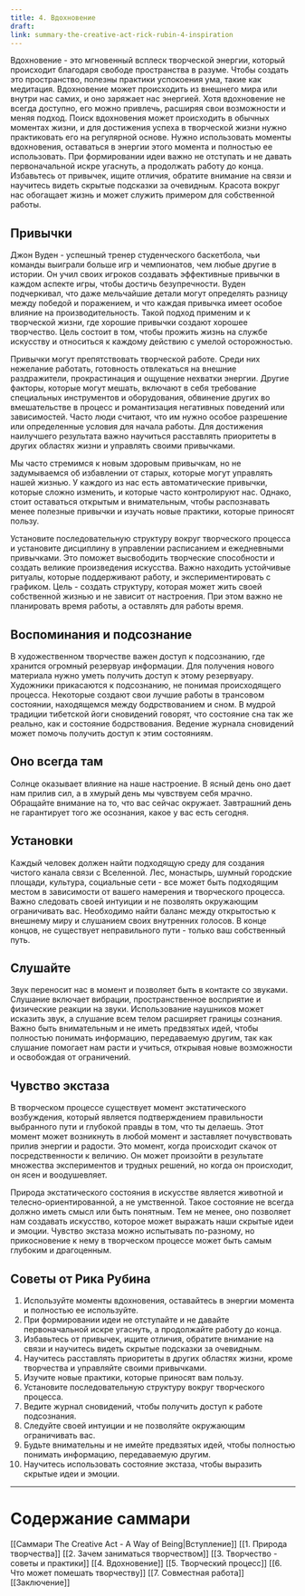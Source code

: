 ```yaml
---
title: 4. Вдохновение
draft: 
link: summary-the-creative-act-rick-rubin-4-inspiration
---
```

Вдохновение - это мгновенный всплеск творческой энергии, который происходит благодаря свободе пространства в разуме. Чтобы создать это пространство, полезны практики успокоения ума, такие как медитация. Вдохновение может происходить из внешнего мира или внутри нас самих, и оно заряжает нас энергией. Хотя вдохновение не всегда доступно, его можно привлечь, расширяя свои возможности и меняя подход. Поиск вдохновения может происходить в обычных моментах жизни, и для достижения успеха в творческой жизни нужно практиковать его на регулярной основе.
Нужно использовать моменты вдохновения, оставаться в энергии этого момента и полностью ее использовать. При формировании идеи важно не отступать и не давать первоначальной искре угаснуть, а продолжать работу до конца.
Избавьтесь от привычек, ищите отличия, обратите внимание на связи и научитесь видеть скрытые подсказки за очевидным. Красота вокруг нас обогащает жизнь и может служить примером для собственной работы.

## Привычки
Джон Вуден - успешный тренер студенческого баскетбола, чьи команды выиграли больше игр и чемпионатов, чем любые другие в истории. Он учил своих игроков создавать эффективные привычки в каждом аспекте игры, чтобы достичь безупречности. Вуден подчеркивал, что даже мельчайшие детали могут определять разницу между победой и поражением, и что каждая привычка имеет особое влияние на производительность. Такой подход применим и к творческой жизни, где хорошие привычки создают хорошее творчество. Цель состоит в том, чтобы прожить жизнь на службе искусству и относиться к каждому действию с умелой осторожностью.

Привычки могут препятствовать творческой работе. Среди них нежелание работать, готовность отвлекаться на внешние раздражители, прокрастинация и ощущение нехватки энергии. Другие факторы, которые могут мешать, включают в себя требование специальных инструментов и оборудования, обвинение других во вмешательстве в процесс и романтизация негативных поведений или зависимостей. Часто люди считают, что им нужно особое разрешение или определенные условия для начала работы. Для достижения наилучшего результата важно научиться расставлять приоритеты в других областях жизни и управлять своими привычками.

Мы часто стремимся к новым здоровым привычкам, но не задумываемся об избавлении от старых, которые могут управлять нашей жизнью. У каждого из нас есть автоматические привычки, которые сложно изменить, и которые часто контролируют нас. Однако, стоит оставаться открытым и внимательным, чтобы распознавать менее полезные привычки и изучать новые практики, которые приносят пользу.

Установите последовательную структуру вокруг творческого процесса и установите дисциплину в управлении расписанием и ежедневными привычками. Это поможет высвободить творческие способности и создать великие произведения искусства. Важно находить устойчивые ритуалы, которые поддерживают работу, и экспериментировать с графиком. Цель - создать структуру, которая может жить своей собственной жизнью и не зависит от настроения. При этом важно не планировать время работы, а оставлять для работы время.

## Воспоминания и подсознание
В художественном творчестве важен доступ к подсознанию, где хранится огромный резервуар информации. Для получения нового материала нужно уметь получить доступ к этому резервуару. Художники прикасаются к подсознанию, не понимая происходящего процесса. Некоторые создают свои лучшие работы в трансовом состоянии, находящемся между бодрствованием и сном. В мудрой традиции тибетской йоги сновидений говорят, что состояние сна так же реально, как и состояние бодрствования. Ведение журнала сновидений может помочь получить доступ к этим состояниям.

## Оно всегда там
Солнце оказывает влияние на наше настроение. В ясный день оно дает нам прилив сил, а в хмурый день мы чувствуем себя мрачно. Обращайте внимание на то, что вас сейчас окружает. Завтрашний день не гарантирует того же осознания, какое у вас есть сегодня.

## Установки
Каждый человек должен найти подходящую среду для создания чистого канала связи с Вселенной. Лес, монастырь, шумный городские площади, культура, социальные сети - все может быть подходящим местом в зависимости от вашего намерения и творческого процесса. Важно следовать своей интуиции и не позволять окружающим ограничивать вас. Необходимо найти баланс между открытостью к внешнему миру и слушанием своих внутренних голосов. В конце концов, не существует неправильного пути - только ваш собственный путь.

## Слушайте
Звук переносит нас в момент и позволяет быть в контакте со звуками. Слушание включает вибрации, пространственное восприятие и физические реакции на звуки. Использование наушников может исказить звук, а слушание всем телом расширяет границы сознания. Важно быть внимательным и не иметь предвзятых идей, чтобы полностью понимать информацию, передаваемую другим, так как слушание помогает нам расти и учиться, открывая новые возможности и освобождая от ограничений.

## Чувство экстаза
В творческом процессе существует момент экстатического возбуждения, который является подтверждением правильности выбранного пути и глубокой правды в том, что ты делаешь. Этот момент может возникнуть в любой момент и заставляет почувствовать прилив энергии и радости. Это момент, когда происходит скачок от посредственности к величию. Он может произойти в результате множества экспериментов и трудных решений, но когда он происходит, он ясен и воодушевляет.

Природа экстатического состояния в искусстве является животной и телесно-ориентированной, а не умственной. Такое состояние не всегда должно иметь смысл или быть понятным. Тем не менее, оно позволяет нам создавать искусство, которое может выражать наши скрытые идеи и эмоции. Чувство экстаза можно испытывать по-разному, но прикосновение к нему в творческом процессе может быть самым глубоким и драгоценным.

## Советы от Рика Рубина
1. Используйте моменты вдохновения, оставайтесь в энергии момента и полностью ее используйте.
2. При формировании идеи не отступайте и не давайте первоначальной искре угаснуть, а продолжайте работу до конца.
3. Избавьтесь от привычек, ищите отличия, обратите внимание на связи и научитесь видеть скрытые подсказки за очевидным.
4. Научитесь расставлять приоритеты в других областях жизни, кроме творчества и управляйте своими привычками.
5. Изучите новые практики, которые приносят вам пользу.
6. Установите последовательную структуру вокруг творческого процесса.
7. Ведите журнал сновидений, чтобы получить доступ к работе подсознания.
8. Следуйте своей интуиции и не позволяйте окружающим ограничивать вас.
9. Будьте внимательны и не имейте предвзятых идей, чтобы полностью понимать информацию, передаваемую другим.
10. Научитесь использовать состояние экстаза, чтобы выразить скрытые идеи и эмоции.

---
# Содержание саммари
[[Саммари The Creative Act - A Way of Being|Вступление]]
[[1. Природа творчества]]
[[2. Зачем заниматься творчеством]]
[[3. Творчество - советы и практики]]
[[4. Вдохновение]]
[[5. Творческий процесс]]
[[6. Что может помешать творчеству]]
[[7. Совместная работа]]
[[Заключение]]